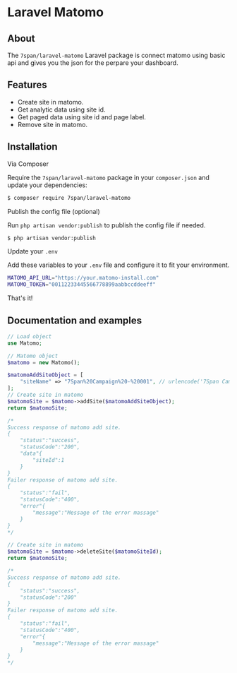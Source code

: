 # Laravel Matomo

## About

The `7span/laravel-matomo` Laravel package is connect matomo using basic api and gives you the json for the perpare your dashboard.

## Features

 * Create site in matomo.
 * Get analytic data using site id.
 * Get paged data using site id and page label.
 * Remove site in matomo.

## Installation

Via Composer

Require the `7span/laravel-matomo` package in your `composer.json` and update your dependencies:
``` bash
$ composer require 7span/laravel-matomo
```

Publish the config file (optional)

Run `php artisan vendor:publish` to publish the config file if needed.
``` bash
$ php artisan vendor:publish
```

Update your `.env`

Add these variables to your `.env` file and configure it to fit your environment.
``` bash
MATOMO_API_URL="https://your.matomo-install.com"
MATOMO_TOKEN="00112233445566778899aabbccddeeff"
```

That's it!

## Documentation and examples 
```php
// Load object
use Matomo;

// Matomo object
$matomo = new Matomo();

$matomoAddSiteObject = [
    "siteName" => "7Span%20Campaign%20-%20001", // urlencode('7Span Campaign - 001')
];
// Create site in matomo
$matomoSite = $matomo->addSite($matomoAddSiteObject);
return $matomoSite;

/*
Success response of matomo add site.
{
    "status":"success",
    "statusCode":"200",
    "data"{
        "siteId":1
    }
}
Failer response of matomo add site.
{
    "status":"fail",
    "statusCode":"400",
    "error"{
        "message":"Message of the error massage"
    }
}
*/

// Create site in matomo
$matomoSite = $matomo->deleteSite($matomoSiteId);
return $matomoSite;

/*
Success response of matomo add site.
{
    "status":"success",
    "statusCode":"200"
}
Failer response of matomo add site.
{
    "status":"fail",
    "statusCode":"400",
    "error"{
        "message":"Message of the error massage"
    }
}
*/
```

